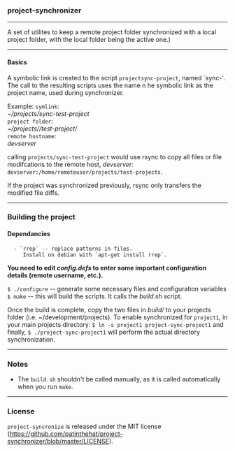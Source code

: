 ### project-synchronizer
---

A set of utilites to keep a remote project folder synchronized with a local project folder, with the local folder being the active one.) 

----

#### Basics

A symbolic link is created to the script `projectsync-project`, named `sync-<project-folder-name>'.  
The call to the resulting scripts uses the name n he symbolic link as the project name, used  during
synchronizer.


Example: 
  `symlink`:  
    _~/projects/sync-test-project_  
  `project folder`:  
    _~/projects//test-project/_  
  `remote hostname`:  
   _devserver_  

  calling `projects/sync-test-project` would use rsync to copy all files or file modifcations to the 
  remote host, _devserver_:  `devserver:/home/remoteuser/projects/test-projects`.

  If the project was synchronized previously, rsync only transfers the modified file diffs.

---

### Building the project  ####

#### Dependancies ####
      - `rrep` -- replace patterns in files.   
         Install on debian with `apt-get install rrep`.
      
**You need to edit _config.defs_ to enter some important configuration details (remote username, etc.).**

`$ ./configure` -- generate some necessary files and configuration variables  <br/>
`$ make` -- this will build the scripts.  It calls the _build.sh_ script.  <br/>

Once the build is complete, copy the two files in _build/_ to your projects folder (i.e.  ~/development/projects).
To enable synchronized for `project1`, in your main projects directory:
    `$ ln -s project1 project-sync-project1`
    and finally,
    `$ ./project-sync-project1` will perform the actual directory synchronization.
    
---

### Notes

  - The `build.sh` shouldn't be called manually, as it is called automatically when you run `make`.

    
---

### License

`project-syncronize` is released under the MIT license (https://github.com/patinthehat/project-synchronizer/blob/master/LICENSE).

    


